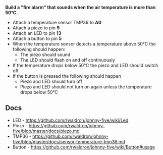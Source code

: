 __Build a "fire alarm" that sounds when the air temperature is more than 50°C.__

* Attach a temperature sensor TMP36 to **A0**
* Attach a piezo to pin **9**
* Attach an LED to pin **13**
* Attach a button to pin **5**
* When the temperature sensor detects a temperature above 50°C the following should happen:
    * The piezo should sound
    * The LED should flash on and off continuously
* If the temperature drops below 50°C the piezo and LED should switch off
* If the button is pressed the following should happen
    * Piezo and LED should turn off
    * Piezo and LED should not turn on again unless the temperature drops below 50°C

## Docs

- LED - https://github.com/rwaldron/johnny-five/wiki/Led
- Piezo - https://github.com/rwaldron/johnny-five/blob/master/docs/piezo.md
- TMP36 - https://github.com/rwaldron/johnny-five/blob/master/docs/sensor-temperature-tmp36.md
- Button - https://github.com/rwaldron/johnny-five/wiki/Button#usage